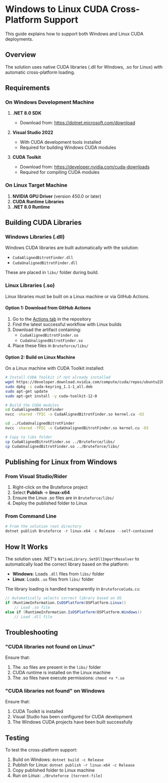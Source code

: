 # Windows to Linux CUDA Cross-Platform Support

This guide explains how to support both Windows and Linux CUDA deployments.

## Overview

The solution uses native CUDA libraries (.dll for Windows, .so for Linux) with automatic cross-platform loading.

## Requirements

### On Windows Development Machine

1. **.NET 8.0 SDK**
   - Download from: https://dotnet.microsoft.com/download

2. **Visual Studio 2022**
   - With CUDA development tools installed
   - Required for building Windows CUDA modules

3. **CUDA Toolkit**
   - Download from: https://developer.nvidia.com/cuda-downloads
   - Required for compiling CUDA modules

### On Linux Target Machine

1. **NVIDIA GPU Driver** (version 450.0 or later)
2. **CUDA Runtime Libraries**
3. **.NET 8.0 Runtime**

## Building CUDA Libraries

### Windows Libraries (.dll)

Windows CUDA libraries are built automatically with the solution:
- `CudaAlignedBitrotFinder.dll`
- `CudaUnalignedBitrotFinder.dll`

These are placed in `libs/` folder during build.

### Linux Libraries (.so)

Linux libraries must be built on a Linux machine or via GitHub Actions.

#### Option 1: Download from GitHub Actions

1. Go to the [Actions tab](../../actions) in the repository
2. Find the latest successful workflow with Linux builds
3. Download the artifact containing:
   - `CudaAlignedBitrotFinder.so`
   - `CudaUnalignedBitrotFinder.so`
4. Place these files in `Bruteforce/libs/`

#### Option 2: Build on Linux Machine

On a Linux machine with CUDA Toolkit installed:

```bash
# Install CUDA Toolkit if not already installed
wget https://developer.download.nvidia.com/compute/cuda/repos/ubuntu2204/x86_64/cuda-keyring_1.1-1_all.deb
sudo dpkg -i cuda-keyring_1.1-1_all.deb
sudo apt-get update
sudo apt-get install -y cuda-toolkit-12-0

# Build the CUDA modules
cd CudaAlignedBitrotFinder
nvcc -shared -fPIC -o CudaAlignedBitrotFinder.so kernel.cu -O3

cd ../CudaUnalignedBitrotFinder
nvcc -shared -fPIC -o CudaUnalignedBitrotFinder.so kernel.cu -O3

# Copy to libs folder
cp CudaAlignedBitrotFinder.so ../Bruteforce/libs/
cp CudaUnalignedBitrotFinder.so ../Bruteforce/libs/
```

## Publishing for Linux from Windows

### From Visual Studio/Rider

1. Right-click on the Bruteforce project
2. Select **Publish** → **linux-x64**
3. Ensure the Linux .so files are in `Bruteforce/libs/`
4. Deploy the published folder to Linux

### From Command Line

```powershell
# From the solution root directory
dotnet publish Bruteforce -r linux-x64 -c Release --self-contained
```

## How It Works

The solution uses .NET's `NativeLibrary.SetDllImportResolver` to automatically load the correct library based on the platform:

- **Windows**: Loads `.dll` files from `libs/` folder
- **Linux**: Loads `.so` files from `libs/` folder

The library loading is handled transparently in `BruteforceCuda.cs`:

```csharp
// Automatically selects correct library based on OS
if (RuntimeInformation.IsOSPlatform(OSPlatform.Linux))
    // Load .so file
else if (RuntimeInformation.IsOSPlatform(OSPlatform.Windows))
    // Load .dll file
```

## Troubleshooting

### "CUDA libraries not found on Linux"

Ensure that:
1. The .so files are present in the `libs/` folder
2. CUDA runtime is installed on the Linux machine
3. The .so files have execute permissions: `chmod +x *.so`

### "CUDA libraries not found" on Windows

Ensure that:
1. CUDA Toolkit is installed
2. Visual Studio has been configured for CUDA development
3. The Windows CUDA projects have been built successfully

## Testing

To test the cross-platform support:

1. Build on Windows: `dotnet build -c Release`
2. Publish for Linux: `dotnet publish -r linux-x64 -c Release`
3. Copy published folder to Linux machine
4. Run on Linux: `./Bruteforce [torrent-file]`
